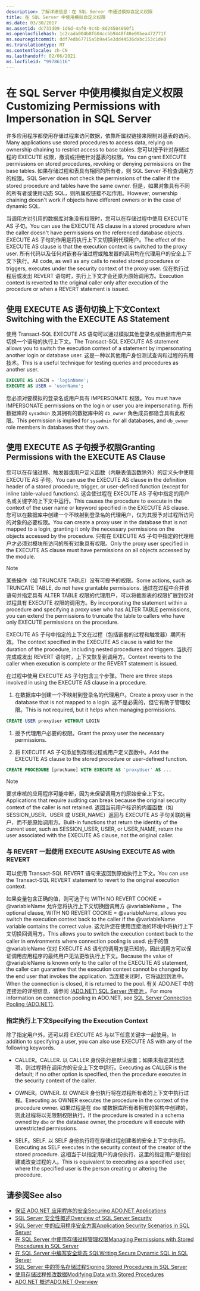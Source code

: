 ```yaml
---
description: 了解详细信息：在 SQL Server 中通过模拟自定义权限
title: 在 SQL Server 中使用模拟自定义权限
ms.date: 03/30/2017
ms.assetid: dc733d09-1d6d-4af0-9c4b-8d24504860f1
ms.openlocfilehash: 1c2cada004b8f604ccbb9448f40e00bea472771f
ms.sourcegitcommit: ddf7edb67715a5b9a45e3dd44536dabc153c1de0
ms.translationtype: MT
ms.contentlocale: zh-CN
ms.lasthandoff: 02/06/2021
ms.locfileid: "99786116"
---
```

# <a name="customizing-permissions-with-impersonation-in-sql-server"></a><span data-ttu-id="1132b-103">在 SQL Server 中使用模拟自定义权限</span><span class="sxs-lookup"><span data-stu-id="1132b-103">Customizing Permissions with Impersonation in SQL Server</span></span>

<span data-ttu-id="1132b-104">许多应用程序都使用存储过程来访问数据，依靠所属权链接来限制对基表的访问。</span><span class="sxs-lookup"><span data-stu-id="1132b-104">Many applications use stored procedures to access data, relying on ownership chaining to restrict access to base tables.</span></span> <span data-ttu-id="1132b-105">您可以授予针对存储过程的 EXECUTE 权限，撤消或拒绝针对基表的权限。</span><span class="sxs-lookup"><span data-stu-id="1132b-105">You can grant EXECUTE permissions on stored procedures, revoking or denying permissions on the base tables.</span></span> <span data-ttu-id="1132b-106">如果存储过程和表具有相同的所有者，则 SQL Server 不检查调用方的权限。</span><span class="sxs-lookup"><span data-stu-id="1132b-106">SQL Server does not check the permissions of the caller if the stored procedure and tables have the same owner.</span></span> <span data-ttu-id="1132b-107">但是，如果对象具有不同的所有者或使用动态 SQL，则所属权链接不起作用。</span><span class="sxs-lookup"><span data-stu-id="1132b-107">However, ownership chaining doesn't work if objects have different owners or in the case of dynamic SQL.</span></span>  
  
 <span data-ttu-id="1132b-108">当调用方对引用的数据库对象没有权限时，您可以在存储过程中使用 EXECUTE AS 子句。</span><span class="sxs-lookup"><span data-stu-id="1132b-108">You can use the EXECUTE AS clause in a stored procedure when the caller doesn't have permissions on the referenced database objects.</span></span> <span data-ttu-id="1132b-109">EXECUTE AS 子句的作用是将执行上下文切换到代理用户。</span><span class="sxs-lookup"><span data-stu-id="1132b-109">The effect of the EXECUTE AS clause is that the execution context is switched to the proxy user.</span></span> <span data-ttu-id="1132b-110">所有代码以及任何对嵌套存储过程或触发器的调用均在代理用户的安全上下文下执行。</span><span class="sxs-lookup"><span data-stu-id="1132b-110">All code, as well as any calls to nested stored procedures or triggers, executes under the security context of the proxy user.</span></span> <span data-ttu-id="1132b-111">仅在执行过程后或发出 REVERT 语句时，执行上下文才会还原为原始调用方。</span><span class="sxs-lookup"><span data-stu-id="1132b-111">Execution context is reverted to the original caller only after execution of the procedure or when a REVERT statement is issued.</span></span>  
  
## <a name="context-switching-with-the-execute-as-statement"></a><span data-ttu-id="1132b-112">使用 EXECUTE AS 语句切换上下文</span><span class="sxs-lookup"><span data-stu-id="1132b-112">Context Switching with the EXECUTE AS Statement</span></span>  

 <span data-ttu-id="1132b-113">使用 Transact-SQL EXECUTE AS 语句可以通过模拟其他登录名或数据库用户来切换一个语句的执行上下文。</span><span class="sxs-lookup"><span data-stu-id="1132b-113">The Transact-SQL EXECUTE AS statement allows you to switch the execution context of a statement by impersonating another login or database user.</span></span> <span data-ttu-id="1132b-114">这是一种以其他用户身份测试查询和过程的有用技术。</span><span class="sxs-lookup"><span data-stu-id="1132b-114">This is a useful technique for testing queries and procedures as another user.</span></span>  
  
```sql  
EXECUTE AS LOGIN = 'loginName';  
EXECUTE AS USER = 'userName';  
```  
  
 <span data-ttu-id="1132b-115">您必须对要模拟的登录名或用户具有 IMPERSONATE 权限。</span><span class="sxs-lookup"><span data-stu-id="1132b-115">You must have IMPERSONATE permissions on the login or user you are impersonating.</span></span> <span data-ttu-id="1132b-116">所有数据库的 `sysadmin` 及其拥有的数据库中的 `db_owner` 角色成员都隐含具有此权限。</span><span class="sxs-lookup"><span data-stu-id="1132b-116">This permission is implied for `sysadmin` for all databases, and `db_owner` role members in databases that they own.</span></span>  
  
## <a name="granting-permissions-with-the-execute-as-clause"></a><span data-ttu-id="1132b-117">使用 EXECUTE AS 子句授予权限</span><span class="sxs-lookup"><span data-stu-id="1132b-117">Granting Permissions with the EXECUTE AS Clause</span></span>  

 <span data-ttu-id="1132b-118">您可以在存储过程、触发器或用户定义函数（内联表值函数除外）的定义头中使用 EXECUTE AS 子句。</span><span class="sxs-lookup"><span data-stu-id="1132b-118">You can use the EXECUTE AS clause in the definition header of a stored procedure, trigger, or user-defined function (except for inline table-valued functions).</span></span> <span data-ttu-id="1132b-119">这会使过程在 EXECUTE AS 子句中指定的用户名或关键字的上下文中运行。</span><span class="sxs-lookup"><span data-stu-id="1132b-119">This causes the procedure to execute in the context of the user name or keyword specified in the EXECUTE AS clause.</span></span> <span data-ttu-id="1132b-120">您可以在数据库中创建一个不映射到登录名的代理用户，仅为其授予对过程所访问的对象的必要权限。</span><span class="sxs-lookup"><span data-stu-id="1132b-120">You can create a proxy user in the database that is not mapped to a login, granting it only the necessary permissions on the objects accessed by the procedure.</span></span> <span data-ttu-id="1132b-121">只有在 EXECUTE AS 子句中指定的代理用户才必须对模块所访问的所有对象具有权限。</span><span class="sxs-lookup"><span data-stu-id="1132b-121">Only the proxy user specified in the EXECUTE AS clause must have permissions on all objects accessed by the module.</span></span>  
  
> [!NOTE]
> <span data-ttu-id="1132b-122">某些操作（如 TRUNCATE TABLE）没有可授予的权限。</span><span class="sxs-lookup"><span data-stu-id="1132b-122">Some actions, such as TRUNCATE TABLE, do not have grantable permissions.</span></span> <span data-ttu-id="1132b-123">通过在过程中合并该语句并指定具有 ALTER TABLE 权限的代理用户，可以将截断表的权限扩展到仅对过程具有 EXECUTE 权限的调用方。</span><span class="sxs-lookup"><span data-stu-id="1132b-123">By incorporating the statement within a procedure and specifying a proxy user who has ALTER TABLE permissions, you can extend the permissions to truncate the table to callers who have only EXECUTE permissions on the procedure.</span></span>  
  
 <span data-ttu-id="1132b-124">EXECUTE AS 子句中指定的上下文在过程（包括嵌套的过程和触发器）期间有效。</span><span class="sxs-lookup"><span data-stu-id="1132b-124">The context specified in the EXECUTE AS clause is valid for the duration of the procedure, including nested procedures and triggers.</span></span> <span data-ttu-id="1132b-125">当执行完成或发出 REVERT 语句时，上下文恢复到调用方。</span><span class="sxs-lookup"><span data-stu-id="1132b-125">Context reverts to the caller when execution is complete or the REVERT statement is issued.</span></span>  
  
 <span data-ttu-id="1132b-126">在过程中使用 EXECUTE AS 子句包含三个步骤。</span><span class="sxs-lookup"><span data-stu-id="1132b-126">There are three steps involved in using the EXECUTE AS clause in a procedure.</span></span>  
  
1. <span data-ttu-id="1132b-127">在数据库中创建一个不映射到登录名的代理用户。</span><span class="sxs-lookup"><span data-stu-id="1132b-127">Create a proxy user in the database that is not mapped to a login.</span></span> <span data-ttu-id="1132b-128">这不是必需的，但它有助于管理权限。</span><span class="sxs-lookup"><span data-stu-id="1132b-128">This is not required, but it helps when managing permissions.</span></span>  
  
```sql
CREATE USER proxyUser WITHOUT LOGIN  
```  
  
1. <span data-ttu-id="1132b-129">授予代理用户必要的权限。</span><span class="sxs-lookup"><span data-stu-id="1132b-129">Grant the proxy user the necessary permissions.</span></span>  
  
2. <span data-ttu-id="1132b-130">将 EXECUTE AS 子句添加到存储过程或用户定义函数中。</span><span class="sxs-lookup"><span data-stu-id="1132b-130">Add the EXECUTE AS clause to the stored procedure or user-defined function.</span></span>  
  
```sql
CREATE PROCEDURE [procName] WITH EXECUTE AS 'proxyUser' AS ...  
```  
  
> [!NOTE]
> <span data-ttu-id="1132b-131">要求审核的应用程序可能中断，因为未保留调用方的原始安全上下文。</span><span class="sxs-lookup"><span data-stu-id="1132b-131">Applications that require auditing can break because the original security context of the caller is not retained.</span></span> <span data-ttu-id="1132b-132">返回当前用户标识的内置函数（如 SESSION_USER、USER 或 USER_NAME）返回与 EXECUTE AS 子句关联的用户，而不是原始调用方。</span><span class="sxs-lookup"><span data-stu-id="1132b-132">Built-in functions that return the identity of the current user, such as SESSION_USER, USER, or USER_NAME, return the user associated with the EXECUTE AS clause, not the original caller.</span></span>  
  
### <a name="using-execute-as-with-revert"></a><span data-ttu-id="1132b-133">与 REVERT 一起使用 EXECUTE AS</span><span class="sxs-lookup"><span data-stu-id="1132b-133">Using EXECUTE AS with REVERT</span></span>  

 <span data-ttu-id="1132b-134">可以使用 Transact-SQL REVERT 语句来返回到原始执行上下文。</span><span class="sxs-lookup"><span data-stu-id="1132b-134">You can use the Transact-SQL REVERT statement to revert to the original execution context.</span></span>  
  
 <span data-ttu-id="1132b-135">如果变量包含正确的值，则可选子句 WITH NO REVERT COOKIE = @variableName 允许您将执行上下文切换回调用方 @variableName 。</span><span class="sxs-lookup"><span data-stu-id="1132b-135">The optional clause, WITH NO REVERT COOKIE = @variableName, allows you switch the execution context back to the caller if the @variableName variable contains the correct value.</span></span> <span data-ttu-id="1132b-136">这允许您在使用连接池的环境中将执行上下文切换回调用方。</span><span class="sxs-lookup"><span data-stu-id="1132b-136">This allows you to switch the execution context back to the caller in environments where connection pooling is used.</span></span> <span data-ttu-id="1132b-137">由于的值 @variableName 仅对 EXECUTE AS 语句的调用方是已知的，因此调用方可以保证调用应用程序的最终用户无法更改执行上下文。</span><span class="sxs-lookup"><span data-stu-id="1132b-137">Because the value of @variableName is known only to the caller of the EXECUTE AS statement, the caller can guarantee that the execution context cannot be changed by the end user that invokes the application.</span></span> <span data-ttu-id="1132b-138">当连接关闭时，它将返回到池中。</span><span class="sxs-lookup"><span data-stu-id="1132b-138">When the connection is closed, it is returned to the pool.</span></span> <span data-ttu-id="1132b-139">有关 ADO.NET 中的连接池的详细信息，请参阅 [ (ADO.NET) SQL Server 连接池 ](../sql-server-connection-pooling.md)。</span><span class="sxs-lookup"><span data-stu-id="1132b-139">For more information on connection pooling in ADO.NET, see [SQL Server Connection Pooling (ADO.NET)](../sql-server-connection-pooling.md).</span></span>  
  
### <a name="specifying-the-execution-context"></a><span data-ttu-id="1132b-140">指定执行上下文</span><span class="sxs-lookup"><span data-stu-id="1132b-140">Specifying the Execution Context</span></span>  

 <span data-ttu-id="1132b-141">除了指定用户外，还可以将 EXECUTE AS 与以下任意关键字一起使用。</span><span class="sxs-lookup"><span data-stu-id="1132b-141">In addition to specifying a user, you can also use EXECUTE AS with any of the following keywords.</span></span>  
  
- <span data-ttu-id="1132b-142">CALLER。</span><span class="sxs-lookup"><span data-stu-id="1132b-142">CALLER.</span></span> <span data-ttu-id="1132b-143">以 CALLER 身份执行是默认设置；如果未指定其他选项，则过程将在调用方的安全上下文中运行。</span><span class="sxs-lookup"><span data-stu-id="1132b-143">Executing as CALLER is the default; if no other option is specified, then the procedure executes in the security context of the caller.</span></span>  
  
- <span data-ttu-id="1132b-144">OWNER。</span><span class="sxs-lookup"><span data-stu-id="1132b-144">OWNER.</span></span> <span data-ttu-id="1132b-145">以 OWNER 身份执行将在过程所有者的上下文中执行过程。</span><span class="sxs-lookup"><span data-stu-id="1132b-145">Executing as OWNER executes the procedure in the context of the procedure owner.</span></span> <span data-ttu-id="1132b-146">如果过程是在 `dbo` 或数据库所有者拥有的架构中创建的，则此过程将以无限制权限执行。</span><span class="sxs-lookup"><span data-stu-id="1132b-146">If the procedure is created in a schema owned by `dbo` or the database owner, the procedure will execute with unrestricted permissions.</span></span>  
  
- <span data-ttu-id="1132b-147">SELF。</span><span class="sxs-lookup"><span data-stu-id="1132b-147">SELF.</span></span> <span data-ttu-id="1132b-148">以 SELF 身份执行将在存储过程创建者的安全上下文中执行。</span><span class="sxs-lookup"><span data-stu-id="1132b-148">Executing as SELF executes in the security context of the creator of the stored procedure.</span></span> <span data-ttu-id="1132b-149">这相当于以指定用户的身份执行，这里的指定用户是指创建或改变过程的人。</span><span class="sxs-lookup"><span data-stu-id="1132b-149">This is equivalent to executing as a specified user, where the specified user is the person creating or altering the procedure.</span></span>  
  
## <a name="see-also"></a><span data-ttu-id="1132b-150">请参阅</span><span class="sxs-lookup"><span data-stu-id="1132b-150">See also</span></span>

- [<span data-ttu-id="1132b-151">保证 ADO.NET 应用程序的安全</span><span class="sxs-lookup"><span data-stu-id="1132b-151">Securing ADO.NET Applications</span></span>](../securing-ado-net-applications.md)
- [<span data-ttu-id="1132b-152">SQL Server 安全性概述</span><span class="sxs-lookup"><span data-stu-id="1132b-152">Overview of SQL Server Security</span></span>](overview-of-sql-server-security.md)
- [<span data-ttu-id="1132b-153">SQL Server 中的应用程序安全方案</span><span class="sxs-lookup"><span data-stu-id="1132b-153">Application Security Scenarios in SQL Server</span></span>](application-security-scenarios-in-sql-server.md)
- [<span data-ttu-id="1132b-154">在 SQL Server 中使用存储过程管理权限</span><span class="sxs-lookup"><span data-stu-id="1132b-154">Managing Permissions with Stored Procedures in SQL Server</span></span>](managing-permissions-with-stored-procedures-in-sql-server.md)
- [<span data-ttu-id="1132b-155">在 SQL Server 中编写安全动态 SQL</span><span class="sxs-lookup"><span data-stu-id="1132b-155">Writing Secure Dynamic SQL in SQL Server</span></span>](writing-secure-dynamic-sql-in-sql-server.md)
- [<span data-ttu-id="1132b-156">SQL Server 中的签名存储过程</span><span class="sxs-lookup"><span data-stu-id="1132b-156">Signing Stored Procedures in SQL Server</span></span>](signing-stored-procedures-in-sql-server.md)
- [<span data-ttu-id="1132b-157">使用存储过程修改数据</span><span class="sxs-lookup"><span data-stu-id="1132b-157">Modifying Data with Stored Procedures</span></span>](../modifying-data-with-stored-procedures.md)
- [<span data-ttu-id="1132b-158">ADO.NET 概述</span><span class="sxs-lookup"><span data-stu-id="1132b-158">ADO.NET Overview</span></span>](../ado-net-overview.md)
